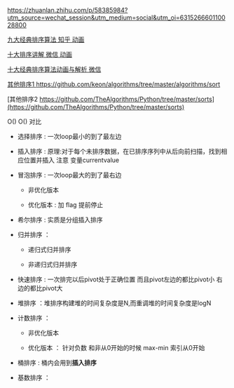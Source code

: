 https://zhuanlan.zhihu.com/p/58385984?utm_source=wechat_session&utm_medium=social&utm_oi=631526660110028800

[ 九大经典排序算法 知乎 动画 ](https://zhuanlan.zhihu.com/p/52884590?utm_source=wechat_session&utm_medium=social&utm_oi=631526660110028800)

[ 十大排序讲解 微信 动画](https://mp.weixin.qq.com/s?__biz=MzI2NjA3NTc4Ng==&mid=2652080829&idx=2&sn=93e06fa9ebce06d86d617931a0399a89&chksm=f1748158c603084e07945e4583bba798c71c3fa1481ae32c6915f1fe57807c5c6c57ae5b3d3a&mpshare=1&scene=1&srcid=&pass_ticket=aLYvowPftZdxv0ID6JVJgjpNRL9Tvs5KIwUlWwzj6h%2FJPCVAhZBzpnwqCcQEYlLW#rd)

[十大经典排序算法动画与解析 微信](https://mp.weixin.qq.com/s/vn3KiV-ez79FmbZ36SX9lg)

[其他排序1 https://github.com/keon/algorithms/tree/master/algorithms/sort ](https://github.com/keon/algorithms/tree/master/algorithms/sort)

[其他排序2 https://github.com/TheAlgorithms/Python/tree/master/sorts](https://github.com/TheAlgorithms/Python/tree/master/sorts)

O()  O() 对比

- 选择排序 : 一次loop最小的到了最左边

- 插入排序 : 原理:对于每个未排序数据，在已排序序列中从后向前扫描，找到相应位置并插入    注意 变量currentvalue

- 冒泡排序 : 一次loop最大的到了最右边

   - 非优化版本

   - 优化版本 : 加 flag 提前停止

- 希尔排序 : 实质是分组插入排序

- 归并排序 ：

   - 递归式归并排序

   - 非递归式归并排序

- 快速排序 : 一次排完以后pivot处于正确位置 而且pivot左边的都比pivot小 右边的都比pivot大

- 堆排序 ：堆排序构建堆的时间复杂度是N,而重调堆的时间复杂度是logN

- 计数排序 ：

   - 非优化版本

   - 优化版本 ： 针对负数 和非从0开始的时候   max-min 索引从0开始

- 桶排序 : 桶内会用到**插入排序**

- 基数排序 ：
